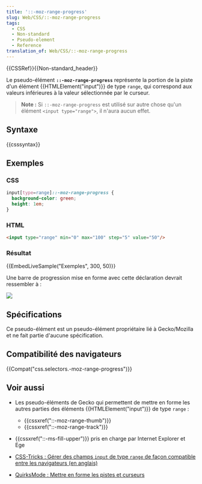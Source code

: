 ```yaml
---
title: '::-moz-range-progress'
slug: Web/CSS/::-moz-range-progress
tags:
  - CSS
  - Non-standard
  - Pseudo-element
  - Reference
translation_of: Web/CSS/::-moz-range-progress
---
```

{{CSSRef}}{{Non-standard_header}}

Le pseudo-élément **`::-moz-range-progress`** représente la portion de la piste d'un élément {{HTMLElement("input")}} de type `range`, qui correspond aux valeurs inférieures à la valeur sélectionnée par le curseur.

> **Note :** Si `::-moz-range-progress` est utilisé sur autre chose qu'un élément `<input type="range">`, il n'aura aucun effet.

## Syntaxe

{{csssyntax}}

## Exemples

### CSS

```css
input[type=range]::-moz-range-progress {
  background-color: green;
  height: 1em;
}
```

### HTML

```html
<input type="range" min="0" max="100" step="5" value="50"/>
```

### Résultat

{{EmbedLiveSample("Exemples", 300, 50)}}

Une barre de progression mise en forme avec cette déclaration devrait ressembler à :

![](https://mdn.mozillademos.org/files/12041/Screen%20Shot%202015-12-04%20at%2020.14.48.png)

## Spécifications

Ce pseudo-élément est un pseudo-élément propriétaire lié à Gecko/Mozilla et ne fait partie d'aucune spécification.

## Compatibilité des navigateurs

{{Compat("css.selectors.-moz-range-progress")}}

## Voir aussi

- Les pseudo-éléments de Gecko qui permettent de mettre en forme les autres parties des éléments {{HTMLElement("input")}} de type `range` :

  - {{cssxref("::-moz-range-thumb")}}
  - {{cssxref("::-moz-range-track")}}

- {{cssxref("::-ms-fill-upper")}} pris en charge par Internet Explorer et Ege
- [CSS-Tricks : Gérer des champs `input` de type `range` de façon compatible entre les navigateurs (en anglais)](https://css-tricks.com/styling-cross-browser-compatible-range-inputs-css/)
- [QuirksMode : Mettre en forme les pistes et curseurs](https://www.quirksmode.org/blog/archives/2015/11/styling_and_scr.html)
